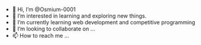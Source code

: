 - 👋 Hi, I’m @Osmium-0001
- 👀 I’m interested in learning and exploring new things.
- 🌱 I’m currently learning web development and competitive programming
- 💞️ I’m looking to collaborate on ...
- 📫 How to reach me ...

<!---
Osmium-0001/Osmium-0001 is a ✨ special ✨ repository because its `README.md` (this file) appears on your GitHub profile.
You can click the Preview link to take a look at your changes.
--->
